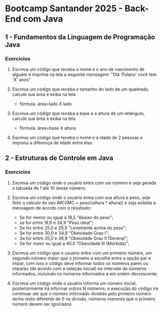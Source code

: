 # Bootcamp Santander 2025 -  Back-End com Java

## 1 - Fundamentos da Linguagem de Programação Java 
### Exercícios 

1. Escreva um código que receba o nome e o ano de nascimento de alguém e imprima na tela a seguinte mensagem: "Olá 'Fulano' você tem 'X' anos"

2. Escreva um código que receba o tamanho do lado de um quadrado, calcule sua área e exiba na tela
   - fórmula: área=lado X lado

3. Escreva um código que receba a base e a altura de um retângulo, calcule sua área e exiba na tela
   - fórmula: área=base X altura

4. Escreva um código que receba o nome e a idade de 2 pessoas e imprima a diferença de idade entre elas

## 2 - Estruturas de Controle em Java
### Exercícios 

1. Escreva um código onde o usuário entra com um número e seja gerada a tabuada de 1 até 10 desse número;

2. Escreva um código onde o usuário entra com sua altura e peso, seja feito o calculo do seu IMC(IMC = peso/(altura * altura)) e seja exibida a mensagem de acordo com o resultado:
   - Se for menor ou igual a 18,5 "Abaixo do peso";
   - se for entre 18,6 e 24,9 "Peso ideal";
   - Se for entre 25,0 e 29,9 "Levemente acima do peso";
   - Se for entre 30,0 e 34,9 "Obesidade Grau I";
   - Se for entre 35,0 e 39,9 "Obesidade Grau II (Severa)";
   - Se for maior ou igual a 40,0 "Obesidade III (Mórbida)";

3. Escreva um código que o usuário entre com um primeiro número, um segundo número maior que o primeiro e escolhe entre a opção par e impar, com isso o código deve informar todos os números pares ou ímpares (de acordo com a seleção inicial) no intervalo de números informados, incluindo os números informados e em ordem decrescente;

4. Escreva um código onde o usuário informa um número inicial, posteriormente irá informar outros N números, a execução do código irá continuar até que o número informado dividido pelo primeiro número tenha resto diferente de  0 na divisão, números menores que o primeiro número devem ser ignorados